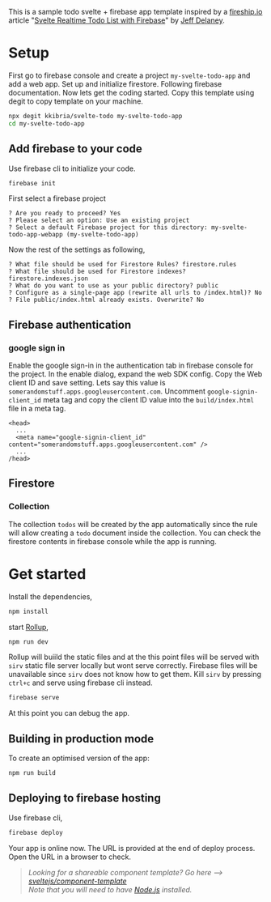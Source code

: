 This is a sample todo svelte + firebase app template inspired by a [fireship.io](https://fireship.io) article "[Svelte Realtime Todo List with Firebase](https://fireship.io/lessons/svelte-v3-overview-firebase/)" by [Jeff Delaney](https://fireship.io/contributors/jeff-delaney/).

# Setup
First go to firebase console and create a project ``my-svelte-todo-app`` and add a web app.
Set up and initialize firestore. Following firebase documentation.
Now lets get the coding started.
Copy this template using degit to copy template on your machine.
```bash
npx degit kkibria/svelte-todo my-svelte-todo-app
cd my-svelte-todo-app
```

## Add firebase to your code 
Use firebase cli to initialize your code. 
```bash
firebase init
```
First select a firebase project
```
? Are you ready to proceed? Yes
? Please select an option: Use an existing project
? Select a default Firebase project for this directory: my-svelte-todo-app-webapp (my-svelte-todo-app)
```
Now the rest of the settings as following,
```
? What file should be used for Firestore Rules? firestore.rules
? What file should be used for Firestore indexes? firestore.indexes.json
? What do you want to use as your public directory? public
? Configure as a single-page app (rewrite all urls to /index.html)? No
? File public/index.html already exists. Overwrite? No
```

## Firebase authentication

### google sign in
Enable the google sign-in in the authentication tab in firebase console for the project. In the enable dialog, expand the web SDK config.
Copy the Web client ID and save setting.  Lets say this value is ``somerandomstuff.apps.googleusercontent.com``. Uncomment ``google-signin-client_id`` meta tag and copy the client ID value into the ``build/index.html`` file in a meta tag.

```
<head>
  ...
  <meta name="google-signin-client_id" content="somerandomstuff.apps.googleusercontent.com" />
  ...
/head>
```

## Firestore
### Collection
The collection ``todos`` will be created by the app automatically since the rule will allow creating a `todo` document inside the collection. You can check the firestore contents in firebase console while the app is running.

# Get started

Install the dependencies,

```bash
npm install
```

start [Rollup](https://rollupjs.org),

```bash
npm run dev
```

Rollup will buiild the static files and at the this point files will be served with ``sirv`` static file server locally but wont serve correctly. Firebase files will be unavailable since ``sirv`` does not know how to get them. Kill ``sirv`` by pressing ``ctrl+c`` and serve using firebase cli instead.

```bash
firebase serve
```
At this point you can debug the app.

## Building in production mode

To create an optimised version of the app:

```bash
npm run build
```

## Deploying to firebase hosting
Use firebase cli,

```bash
firebase deploy
```
Your app is online now. The URL is provided at the end of deploy process. Open the URL in a browser to check.

> *Looking for a shareable component template? Go here --> [sveltejs/component-template](https://github.com/sveltejs/component-template)*\
> *Note that you will need to have [Node.js](https://nodejs.org) installed.*
